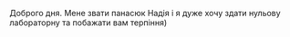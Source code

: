 Доброго дня. Мене звати панасюк Надія і я дуже хочу здати нульову лабораторну та побажати вам терпіння)
